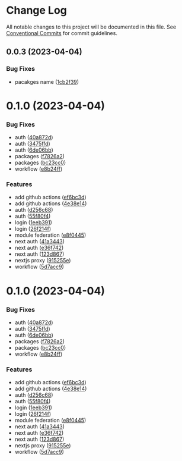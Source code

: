 # Change Log

All notable changes to this project will be documented in this file.
See [Conventional Commits](https://conventionalcommits.org) for commit guidelines.

## 0.0.3 (2023-04-04)


### Bug Fixes

* pacakges name ([1cb2f39](https://github.com/ocean-network-express/mcfe-demo/commit/1cb2f39b7370fd7394a12a8ca9c91166e00adb17))



# 0.1.0 (2023-04-04)


### Bug Fixes

* auth ([40a872d](https://github.com/ocean-network-express/mcfe-demo/commit/40a872d05357cc028427fe5e36038b12636a26a8))
* auth ([3475ffd](https://github.com/ocean-network-express/mcfe-demo/commit/3475ffddbfc6a4affd27d3bc267ebb79f37a21d6))
* auth ([6de06bb](https://github.com/ocean-network-express/mcfe-demo/commit/6de06bbc7544f7770054620b8f434bec89c73374))
* packages ([f7826a2](https://github.com/ocean-network-express/mcfe-demo/commit/f7826a2e516b75938e0ddfa3aa45ba8b31464bb8))
* packages ([bc23cc0](https://github.com/ocean-network-express/mcfe-demo/commit/bc23cc09de0dc7bae07d4cf18f67e3426188d199))
* workflow ([e8b24ff](https://github.com/ocean-network-express/mcfe-demo/commit/e8b24ff0946295b2ed47f142acc753491c71a8fc))


### Features

* add github actions ([ef6bc3d](https://github.com/ocean-network-express/mcfe-demo/commit/ef6bc3d9ba608ef97c1b37e10a259fe0bd109709))
* add github actions ([4e38e14](https://github.com/ocean-network-express/mcfe-demo/commit/4e38e14acab387f515aa5007e7eb7728d125614f))
* auth ([d256c68](https://github.com/ocean-network-express/mcfe-demo/commit/d256c68af44a629ab3e3cac097cee73f47ca857a))
* auth ([55f80f4](https://github.com/ocean-network-express/mcfe-demo/commit/55f80f40460eb38e92cdb96189bd84a580f96e78))
* login ([1eeb391](https://github.com/ocean-network-express/mcfe-demo/commit/1eeb391db93652394b80eabcedda579bfbf29932))
* login ([26f214f](https://github.com/ocean-network-express/mcfe-demo/commit/26f214f2498a855cfbc86662735070acbb008f57))
* module federation ([e8f0445](https://github.com/ocean-network-express/mcfe-demo/commit/e8f04455511b1dd82cbab7933efada6fd095b94c))
* next auth ([41a3443](https://github.com/ocean-network-express/mcfe-demo/commit/41a34431f1cf29b603ca63fb4f8938b49485d672))
* next auth ([e36f742](https://github.com/ocean-network-express/mcfe-demo/commit/e36f74204404c91c246f43c8c20e561e954ffeec))
* next auth ([123d867](https://github.com/ocean-network-express/mcfe-demo/commit/123d8670e39bfb17a66bd069b6f4d41897270aea))
* nextjs proxy ([915255e](https://github.com/ocean-network-express/mcfe-demo/commit/915255e0696c7f52ab51c873fad3a55f49435f87))
* workflow ([5d7acc9](https://github.com/ocean-network-express/mcfe-demo/commit/5d7acc9cdf80edb8a72c2104794a5859aae4b7fa))





# 0.1.0 (2023-04-04)


### Bug Fixes

* auth ([40a872d](https://github.com/ocean-network-express/mcfe-demo/commit/40a872d05357cc028427fe5e36038b12636a26a8))
* auth ([3475ffd](https://github.com/ocean-network-express/mcfe-demo/commit/3475ffddbfc6a4affd27d3bc267ebb79f37a21d6))
* auth ([6de06bb](https://github.com/ocean-network-express/mcfe-demo/commit/6de06bbc7544f7770054620b8f434bec89c73374))
* packages ([f7826a2](https://github.com/ocean-network-express/mcfe-demo/commit/f7826a2e516b75938e0ddfa3aa45ba8b31464bb8))
* packages ([bc23cc0](https://github.com/ocean-network-express/mcfe-demo/commit/bc23cc09de0dc7bae07d4cf18f67e3426188d199))
* workflow ([e8b24ff](https://github.com/ocean-network-express/mcfe-demo/commit/e8b24ff0946295b2ed47f142acc753491c71a8fc))


### Features

* add github actions ([ef6bc3d](https://github.com/ocean-network-express/mcfe-demo/commit/ef6bc3d9ba608ef97c1b37e10a259fe0bd109709))
* add github actions ([4e38e14](https://github.com/ocean-network-express/mcfe-demo/commit/4e38e14acab387f515aa5007e7eb7728d125614f))
* auth ([d256c68](https://github.com/ocean-network-express/mcfe-demo/commit/d256c68af44a629ab3e3cac097cee73f47ca857a))
* auth ([55f80f4](https://github.com/ocean-network-express/mcfe-demo/commit/55f80f40460eb38e92cdb96189bd84a580f96e78))
* login ([1eeb391](https://github.com/ocean-network-express/mcfe-demo/commit/1eeb391db93652394b80eabcedda579bfbf29932))
* login ([26f214f](https://github.com/ocean-network-express/mcfe-demo/commit/26f214f2498a855cfbc86662735070acbb008f57))
* module federation ([e8f0445](https://github.com/ocean-network-express/mcfe-demo/commit/e8f04455511b1dd82cbab7933efada6fd095b94c))
* next auth ([41a3443](https://github.com/ocean-network-express/mcfe-demo/commit/41a34431f1cf29b603ca63fb4f8938b49485d672))
* next auth ([e36f742](https://github.com/ocean-network-express/mcfe-demo/commit/e36f74204404c91c246f43c8c20e561e954ffeec))
* next auth ([123d867](https://github.com/ocean-network-express/mcfe-demo/commit/123d8670e39bfb17a66bd069b6f4d41897270aea))
* nextjs proxy ([915255e](https://github.com/ocean-network-express/mcfe-demo/commit/915255e0696c7f52ab51c873fad3a55f49435f87))
* workflow ([5d7acc9](https://github.com/ocean-network-express/mcfe-demo/commit/5d7acc9cdf80edb8a72c2104794a5859aae4b7fa))
